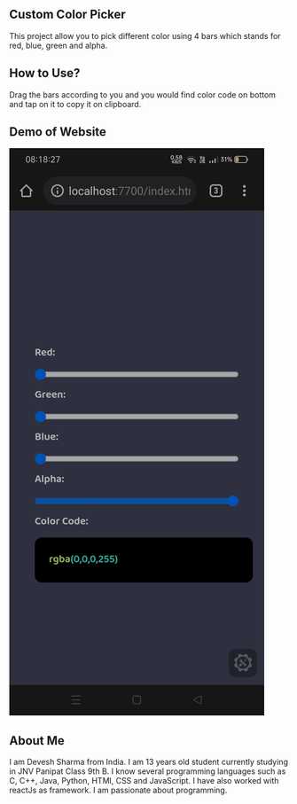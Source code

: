 ## Custom Color Picker
This project allow you to pick different color using 4 bars which stands for red, blue, green and alpha.

## How to Use?
Drag the bars according to you and you would find color code on bottom and tap on it to copy it on clipboard.

## Demo of Website
![Website Demo in Android Device](images/demo.jpg)

## About Me
I am Devesh Sharma from India. I am 13 years old student currently studying in JNV Panipat Class 9th B. I know several programming languages such as C, C++, Java, Python, HTMl, CSS and JavaScript. I have also worked with reactJs as framework. I am passionate about programming.
